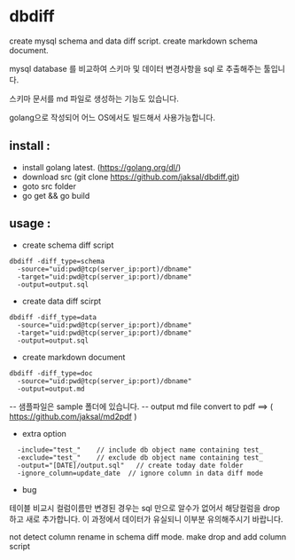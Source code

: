 dbdiff
======

create mysql schema and data diff script.
create markdown schema document.

mysql database 를 비교하여 스키마 및 데이터 변경사항을 sql 로 추출해주는 툴입니다.

스키마 문서를 md 파일로 생성하는 기능도 있습니다.

golang으로 작성되어 어느 OS에서도 빌드해서 사용가능합니다.

install :
-------------

* install golang latest. (https://golang.org/dl/)
* download src (git clone https://github.com/jaksal/dbdiff.git)
* goto src folder 
* go get && go build

usage :
-------------

* create schema diff script

```
dbdiff -diff_type=schema
  -source="uid:pwd@tcp(server_ip:port)/dbname"
  -target="uid:pwd@tcp(server_ip:port)/dbname"  
  -output=output.sql
```

* create data diff scirpt

```
dbdiff -diff_type=data
  -source="uid:pwd@tcp(server_ip:port)/dbname" 
  -target="uid:pwd@tcp(server_ip:port)/dbname" 
  -output=output.sql
```

* create markdown document 

```
dbdiff -diff_type=doc
  -source="uid:pwd@tcp(server_ip:port)/dbname"
  -output=output.md
```
-- 샘플파일은 sample 폴더에 있습니다. 
-- output md file convert to pdf ==> ( https://github.com/jaksal/md2pdf )

* extra option

```
  -include="test_"    // include db object name containing test_  
  -exclude="test_"    // exclude db object name containing test_  
  -output="[DATE]/output.sql"   // create today date folder
  -ignore_column=update_date  // ignore column in data diff mode
```

* bug

테이블 비교시 컬럼이름만 변경된 경우는 sql 만으로 알수가 없어서 해당컬럼을 drop 하고 새로 추가합니다. 
이 과정에서 데이터가 유실되니 이부분 유의해주시기 바랍니다.

not detect column rename in schema diff mode. make drop and add column script 
